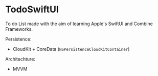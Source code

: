 # TodoSwiftUI

To do List made with the aim of learning Apple's SwiftUI and Combine Frameworks. 

Persistence:
  - CloudKit + CoreData (`NSPersistenceCloudKitContainer`)

Architechture:
  - MVVM
